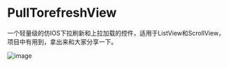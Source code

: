 # PullTorefreshView
一个轻量级的仿IOS下拉刷新和上拉加载的控件，适用于ListView和ScrollView，项目中有用到，拿出来和大家分享一下。


![image](https://github.com/zhaoyasong/PullTorefreshView/blob/master/xiaoguo.jpg) 
